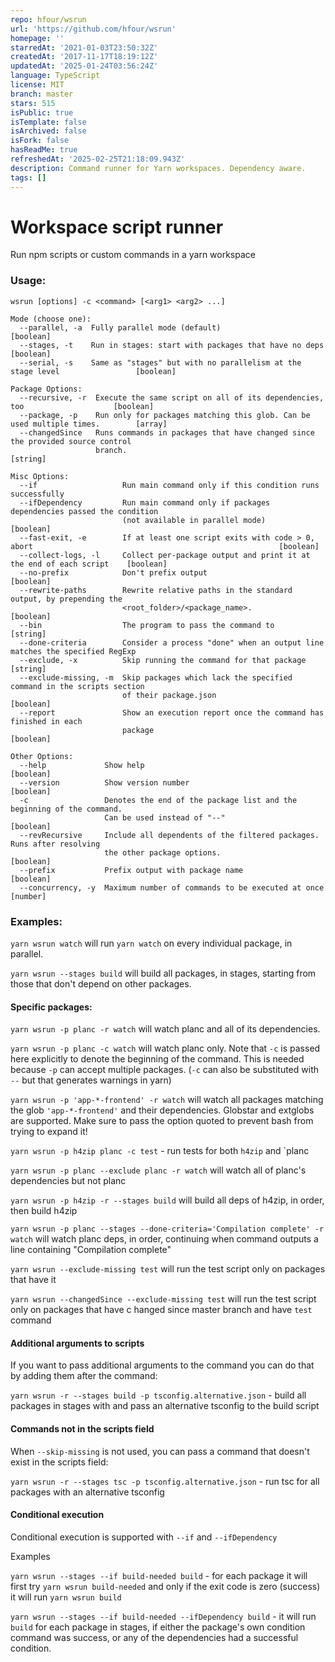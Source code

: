 ```yaml
---
repo: hfour/wsrun
url: 'https://github.com/hfour/wsrun'
homepage: ''
starredAt: '2021-01-03T23:50:32Z'
createdAt: '2017-11-17T18:19:12Z'
updatedAt: '2025-01-24T03:56:24Z'
language: TypeScript
license: MIT
branch: master
stars: 515
isPublic: true
isTemplate: false
isArchived: false
isFork: false
hasReadMe: true
refreshedAt: '2025-02-25T21:18:09.943Z'
description: Command runner for Yarn workspaces. Dependency aware.
tags: []
---
```


# Workspace script runner

Run npm scripts or custom commands in a yarn workspace

### Usage:

```
wsrun [options] -c <command> [<arg1> <arg2> ...]

Mode (choose one):
  --parallel, -a  Fully parallel mode (default)                                               [boolean]
  --stages, -t    Run in stages: start with packages that have no deps                        [boolean]
  --serial, -s    Same as "stages" but with no parallelism at the stage level                 [boolean]

Package Options:
  --recursive, -r  Execute the same script on all of its dependencies, too                    [boolean]
  --package, -p    Run only for packages matching this glob. Can be used multiple times.        [array]
  --changedSince   Runs commands in packages that have changed since the provided source control
                   branch.                                                                     [string]

Misc Options:
  --if                   Run main command only if this condition runs successfully
  --ifDependency         Run main command only if packages dependencies passed the condition 
                         (not available in parallel mode)                                     [boolean]
  --fast-exit, -e        If at least one script exits with code > 0, abort                                                       [boolean]
  --collect-logs, -l     Collect per-package output and print it at the end of each script    [boolean]
  --no-prefix            Don't prefix output                                                  [boolean]
  --rewrite-paths        Rewrite relative paths in the standard output, by prepending the 
                         <root_folder>/<package_name>.                                        [boolean]
  --bin                  The program to pass the command to                                    [string] 
  --done-criteria        Consider a process "done" when an output line matches the specified RegExp
  --exclude, -x          Skip running the command for that package                             [string]
  --exclude-missing, -m  Skip packages which lack the specified command in the scripts section
                         of their package.json                                                [boolean]
  --report               Show an execution report once the command has finished in each 
                         package                                                              [boolean]

Other Options:
  --help             Show help                                                                [boolean]
  --version          Show version number                                                      [boolean]
  -c                 Denotes the end of the package list and the beginning of the command. 
                     Can be used instead of "--"                                              [boolean]
  --revRecursive     Include all dependents of the filtered packages. Runs after resolving 
                     the other package options.                                               [boolean]
  --prefix           Prefix output with package name                                          [boolean]
  --concurrency, -y  Maximum number of commands to be executed at once                         [number]

```

### Examples:

`yarn wsrun watch` will run `yarn watch` on every individual package, in parallel.

`yarn wsrun --stages build` will build all packages, in stages, starting from those that don't depend on other packages.

#### Specific packages:

`yarn wsrun -p planc -r watch` will watch planc and all of its dependencies.

`yarn wsrun -p planc -c watch` will watch planc only. Note that `-c` is passed here explicitly to
denote the beginning of the command. This is needed because `-p` can accept multiple packages. (`-c`
can also be substituted with `--` but that generates warnings in yarn)

`yarn wsrun -p 'app-*-frontend' -r watch` will watch all packages matching the glob
`'app-*-frontend'` and their dependencies. Globstar and extglobs are supported. Make sure to pass
the option quoted to prevent bash from trying to expand it!

`yarn wsrun -p h4zip planc -c test` - run tests for both `h4zip` and `planc

`yarn wsrun -p planc --exclude planc -r watch` will watch all of planc's dependencies but not planc

`yarn wsrun -p h4zip -r --stages build` will build all deps of h4zip, in order, then build h4zip

`yarn wsrun -p planc --stages --done-criteria='Compilation complete' -r watch` will watch planc deps,
in order, continuing when command outputs a line containing "Compilation complete"

`yarn wsrun --exclude-missing test` will run the test script only on packages that have it

`yarn wsrun --changedSince --exclude-missing test` will run the test script only on packages that have c
hanged since master branch and have `test` command

#### Additional arguments to scripts

If you want to pass additional arguments to the command you can do that by adding them after the
command:

`yarn wsrun -r --stages build -p tsconfig.alternative.json` - build all packages in stages with
and pass an alternative tsconfig to the build script

#### Commands not in the scripts field

When `--skip-missing` is not used, you can pass a command that doesn't exist in the scripts field:

`yarn wsrun -r --stages tsc -p tsconfig.alternative.json` - run tsc for all packages with an alternative tsconfig

#### Conditional execution

Conditional execution is supported with `--if` and `--ifDependency`

Examples

`yarn wsrun --stages --if build-needed build` - for each package it will first try `yarn wsrun build-needed` and only if the exit code is zero (success) it will run `yarn wsrun build`

`yarn wsrun --stages --if build-needed --ifDependency build` - it will run `build` for each package in stages, if either the package's own condition command was success, or any of the dependencies had a successful condition.
